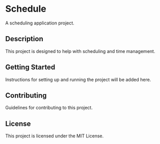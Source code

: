 # Schedule

A scheduling application project.

## Description

This project is designed to help with scheduling and time management.

## Getting Started

Instructions for setting up and running the project will be added here.

## Contributing

Guidelines for contributing to this project.

## License

This project is licensed under the MIT License.